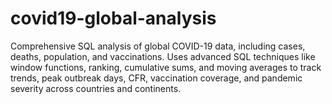 # covid19-global-analysis
Comprehensive SQL analysis of global COVID-19 data, including cases, deaths, population, and vaccinations. Uses advanced SQL techniques like window functions, ranking, cumulative sums, and moving averages to track trends, peak outbreak days, CFR, vaccination coverage, and pandemic severity across countries and continents.
